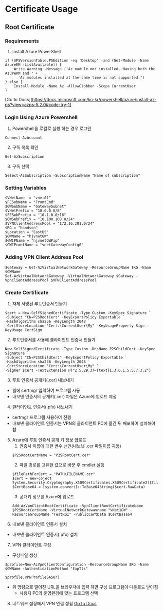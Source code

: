 # Certificate Usage
## Root Certificate
### Requirements
1. Install Azure PowerShell
```
if ($PSVersionTable.PSEdition -eq 'Desktop' -and (Get-Module -Name AzureRM -ListAvailable)) {
    Write-Warning -Message ('Az module not installed. Having both the AzureRM and ' +
      'Az modules installed at the same time is not supported.')
} else {
    Install-Module -Name Az -AllowClobber -Scope CurrentUser
}
```
[Go to Docs][https://docs.microsoft.com/ko-kr/powershell/azure/install-az-ps?view=azps-5.2.0#code-try-1]

### Login Using Azure Powershell
1. Powershell을 로컬로 실행 하는 경우 로그인
```
Connect-AzAccount
```
2. 구독 목록 확인
```
Get-AzSubscription
```
3. 구독 선택
```
Select-AzSubscription -SubscriptionName "Name of subscription"
```

### Setting Variables
```
$VNetName  = "vnet01"
$FESubName = "FrontEnd"
$GWSubName = "GatewaySubnet"
$VNetPrefix = "10.0.0.0/8"
$FESubPrefix = "10.1.0.0/16"
$GWSubPrefix = "10.100.100.0/24"
$VPNClientAddressPool = "172.16.201.0/24"
$RG = "handson"
$Location = "EastUS"
$GWName = "hjvnetGW"
$GWIPName = "hjvnetGWPip"
$GWIPconfName = "vnetGatewayConfig0"
```
### Adding VPN Client Address Pool
```
$Gateway = Get-AzVirtualNetworkGateway -ResourceGroupName $RG -Name $GWName
Set-AzVirtualNetworkGateway -VirtualNetworkGateway $Gateway -VpnClientAddressPool $VPNClientAddressPool
```

### Create Certificate
1. 자체 서명된 루트인증서 만들기
```
$cert = New-SelfSignedCertificate -Type Custom -KeySpec Signature `
-Subject "CN=P2SRootCert" -KeyExportPolicy Exportable `
-HashAlgorithm sha256 -KeyLength 2048 `
-CertStoreLocation "Cert:\CurrentUser\My" -KeyUsageProperty Sign -KeyUsage CertSign
```
2. 루트인증서를 사용해 클라이언트 인증서 만들기
```
New-SelfSignedCertificate -Type Custom -DnsName P2SChildCert -KeySpec Signature `
-Subject "CN=P2SChildCert" -KeyExportPolicy Exportable `
-HashAlgorithm sha256 -KeyLength 2048 `
-CertStoreLocation "Cert:\CurrentUser\My" `
-Signer $cert -TextExtension @("2.5.29.37={text}1.3.6.1.5.5.7.3.2")
```
3. 루트 인증서 공개키(.cer) 내보내기
- 쉘에 certmgr 입력하여 프로그램 사용
- 내보낸 인증서의 공개키(.cer) 파일은 Azure에 업로드 예정
4. 클라이언트 인증서(.pfx) 내보내기
- certmgr 프로그램 사용하여 진행
- 내보낸 클라이언트 인증서는 VPN의 클라이언트 PC에 옮긴 뒤 배포하여 설치해야 함
5. Azure에 루트 인증서 공개 키 정보 업로드
    1. 인증서 이름에 대한 변수 선언(내보낸 .cer 파일이름 지정)
    ```
    $P2SRootCertName = "P2SRootCert.cer"
    ```
    2. 파일 경로를 고유한 값으로 바꾼 후 cmdlet 실행
    ```
    $filePathForCert = "PATH\FILENAME.cer"
    $cert = new-object System.Security.Cryptography.X509Certificates.X509Certificate2($filePathForCert)
    $CertBase64 = [system.convert]::ToBase64String($cert.RawData)
    ```
    3. 공개키 정보를 Azure에 업로드
    ```
    Add-AzVpnClientRootCertificate -VpnClientRootCertificateName $P2SRootCertName -VirtualNetworkGatewayname "VNet1GW" -ResourceGroupName "TestRG1" -PublicCertData $CertBase64
    ```
6. 내보낸 클라이언트 인증서 설치
- 내보낸 클라이언트 인증서(.pfx) 설치
7. VPN 클라이언트 구성
- 구성파일 생성
```
$profile=New-AzVpnClientConfiguration -ResourceGroupName $RG -Name $GWName -AuthenticationMethod "EapTls"

$profile.VPNProfileSASUrl
```
- 위 명령으로 떨어진 URL을 브라우저에 입력 하면 구성 프로그램이 다운로드 받아짐
    - 사용자 PC의 운영환경에 맞는 프로그램 선택
8. 네트워크 설정에서 VPN 연결 성립
[Go to Docs](https://docs.microsoft.com/ko-kr/azure/vpn-gateway/vpn-gateway-certificates-point-to-site)
